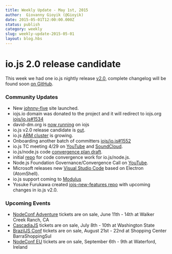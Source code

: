 ```yaml
---
title: Weekly Update - May 1st, 2015
author:  Giovanny Gioyik (@Gioyik)
date: 2015-05-01T12:00:00.000Z
status: publish
category: weekly
slug: weekly-update-2015-05-01
layout: blog.hbs
---
```


# io.js 2.0 release candidate
This week we had one io.js nightly release [v2.0](https://iojs.org/download/nightly/v2.0.0-nightly20150501b4ad5d7050/), complete changelog will be found soon [on GitHub](https://github.com/iojs/io.js/blob/v1.x/CHANGELOG.md).

### Community Updates

* New [johnny-five](http://johnny-five.io/) site launched.
* iojs.io domain was donated to the project and it will redirect to iojs.org [iojs/io.js#1534](https://github.com/iojs/io.js/issues/1534)
* david-dm.org is [now running](https://twitter.com/_alanshaw/status/592855646124531713) on iojs
* io.js v2.0 release candidate is [out](https://iojs.org/download/nightly/v2.0.0-nightly20150501b4ad5d7050/).
* io.js [ARM cluster](https://twitter.com/rvagg/status/593226114992087041) is growing.
* Onboarding another batch of committers [iojs/io.js#1552](https://github.com/iojs/io.js/issues/1552)
* io.js TC meeting 4/29 on [YouTube](https://www.youtube.com/watch?v=-e675TT4WEA) and [SoundCloud](https://twitter.com/dotproto/status/594145574204510208).
* io.js/node.js code [convergence plan draft](https://github.com/jasnell/dev-policy/blob/master/convergence.md).
* initial [repo](https://github.com/jasnell/node.js-convergence) for code convergence work for io.js/node.js.
* Node.js Foundation Governance/Convergence Call on [YouTube](https://www.youtube.com/watch?v=u9h0s3YtNAU).
* Microsoft releases new [Visual Studio Code](https://code.visualstudio.com/) based on Electron (AtomShell).
* io.js support coming to [Modulus](http://blog.modulus.io/upcoming-updates-for-nodejs-applications)
* Yosuke Furukawa created [iojs-new-features repo](https://github.com/yosuke-furukawa/iojs-new-features) with upcoming changes in io.js v2.0.

### Upcoming Events

* [NodeConf Adventure](http://nodeconf.com/) tickets are on sale, June 11th - 14th at Walker Creek Ranch, CA
* [CascadiaJS](http://2015.cascadiajs.com/) tickets are on sale, July 8th - 10th at Washington State
* [BrazilJS Conf](http://braziljs.com.br/) tickets are on sale, August 21st - 22nd at Shopping Center BarraShoppingSul
* [NodeConf EU](http://nodeconf.eu/) tickets are on sale, September 6th - 9th at Waterford, Ireland
